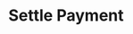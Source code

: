 ---
title: Settle Payment
excerpt: |-
  -- This method is for test environment only --
  Force an ACH or PIX payment to settlement
api:
  file: swagger (2).json
  operationId: SettlePayment
hidden: false
---